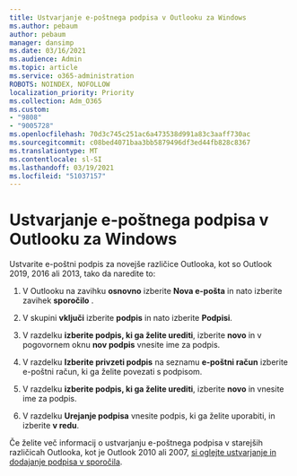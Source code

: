 ```yaml
---
title: Ustvarjanje e-poštnega podpisa v Outlooku za Windows
ms.author: pebaum
author: pebaum
manager: dansimp
ms.date: 03/16/2021
ms.audience: Admin
ms.topic: article
ms.service: o365-administration
ROBOTS: NOINDEX, NOFOLLOW
localization_priority: Priority
ms.collection: Adm_O365
ms.custom:
- "9808"
- "9005728"
ms.openlocfilehash: 70d3c745c251ac6a473538d991a83c3aaff730ac
ms.sourcegitcommit: c08bed4071baa3bb5879496df3ed44fb828c8367
ms.translationtype: MT
ms.contentlocale: sl-SI
ms.lasthandoff: 03/19/2021
ms.locfileid: "51037157"
---
```

# <a name="create-an-email-signature-in-outlook-for-windows"></a>Ustvarjanje e-poštnega podpisa v Outlooku za Windows

Ustvarite e-poštni podpis za novejše različice Outlooka, kot so Outlook 2019, 2016 ali 2013, tako da naredite to:

1. V Outlooku na zavihku **osnovno** izberite **Nova e-pošta** in nato izberite zavihek **sporočilo** .

1. V skupini **vključi** izberite **podpis** in nato izberite **Podpisi**.

1. V razdelku **izberite podpis, ki ga želite urediti**, izberite **novo** in v pogovornem oknu **nov podpis** vnesite ime za podpis.

1. V razdelku **Izberite privzeti podpis** na seznamu **e-poštni račun** izberite e-poštni račun, ki ga želite povezati s podpisom.

1. V razdelku **izberite podpis, ki ga želite urediti**, izberite **novo** in vnesite ime za podpis.

1. V razdelku **Urejanje podpisa** vnesite podpis, ki ga želite uporabiti, in izberite **v redu**.

Če želite več informacij o ustvarjanju e-poštnega podpisa v starejših različicah Outlooka, kot je Outlook 2010 ali 2007, [si oglejte ustvarjanje in dodajanje podpisa v sporočila](https://support.microsoft.com/office/8ee5d4f4-68fd-464a-a1c1-0e1c80bb27f2#ID0EAADAAA=Office_2007_-_2010).

